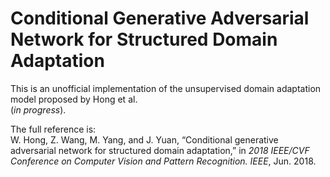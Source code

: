 # Conditional Generative Adversarial Network for Structured Domain Adaptation
This is an unofficial implementation of the unsupervised domain adaptation model proposed by Hong et al.
 <br />(*in progress*).

The full reference is:<br />
W. Hong, Z. Wang, M. Yang, and J. Yuan, “Conditional generative adversarial network for structured domain adaptation,” in *2018 IEEE/CVF Conference on Computer Vision and Pattern
Recognition. IEEE*, Jun. 2018.

